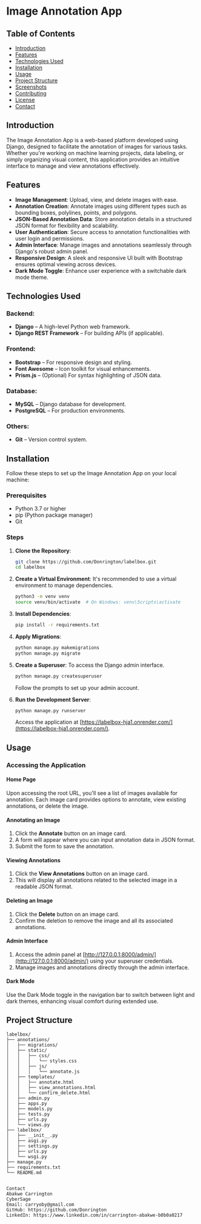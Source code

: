 # Image Annotation App

## Table of Contents
- [Introduction](#introduction)
- [Features](#features)
- [Technologies Used](#technologies-used)
- [Installation](#installation)
- [Usage](#usage)
- [Project Structure](#project-structure)
- [Screenshots](#screenshots)
- [Contributing](#contributing)
- [License](#license)
- [Contact](#contact)

## Introduction
The Image Annotation App is a web-based platform developed using Django, designed to facilitate the annotation of images for various tasks. Whether you're working on machine learning projects, data labeling, or simply organizing visual content, this application provides an intuitive interface to manage and view annotations effectively.

## Features
- **Image Management**: Upload, view, and delete images with ease.
- **Annotation Creation**: Annotate images using different types such as bounding boxes, polylines, points, and polygons.
- **JSON-Based Annotation Data**: Store annotation details in a structured JSON format for flexibility and scalability.
- **User Authentication**: Secure access to annotation functionalities with user login and permissions.
- **Admin Interface**: Manage images and annotations seamlessly through Django's robust admin panel.
- **Responsive Design**: A sleek and responsive UI built with Bootstrap ensures optimal viewing across devices.
- **Dark Mode Toggle**: Enhance user experience with a switchable dark mode theme.

## Technologies Used
### Backend:
- **Django** – A high-level Python web framework.
- **Django REST Framework** – For building APIs (if applicable).

### Frontend:
- **Bootstrap** – For responsive design and styling.
- **Font Awesome** – Icon toolkit for visual enhancements.
- **Prism.js** – (Optional) For syntax highlighting of JSON data.

### Database:
- **MySQL** – Django database for development.
- **PostgreSQL** – For production environments.

### Others:
- **Git** – Version control system.

## Installation
Follow these steps to set up the Image Annotation App on your local machine:

### Prerequisites
- Python 3.7 or higher
- pip (Python package manager)
- Git

### Steps

1. **Clone the Repository**:
    ```bash
    git clone https://github.com/Donrington/labelbox.git
    cd labelbox
    ```

2. **Create a Virtual Environment**:
    It's recommended to use a virtual environment to manage dependencies.
    ```bash
    python3 -m venv venv
    source venv/bin/activate  # On Windows: venv\Scripts\activate
    ```

3. **Install Dependencies**:
    ```bash
    pip install -r requirements.txt
    ```

4. **Apply Migrations**:
    ```bash
    python manage.py makemigrations
    python manage.py migrate
    ```

5. **Create a Superuser**:
    To access the Django admin interface.
    ```bash
    python manage.py createsuperuser
    ```
    Follow the prompts to set up your admin account.

6. **Run the Development Server**:
    ```bash
    python manage.py runserver
    ```
    Access the application at [https://labelbox-hja1.onrender.com/](https://labelbox-hja1.onrender.com/).

## Usage

### Accessing the Application
#### Home Page
Upon accessing the root URL, you'll see a list of images available for annotation. Each image card provides options to annotate, view existing annotations, or delete the image.

#### Annotating an Image
1. Click the **Annotate** button on an image card.
2. A form will appear where you can input annotation data in JSON format.
3. Submit the form to save the annotation.

#### Viewing Annotations
1. Click the **View Annotations** button on an image card.
2. This will display all annotations related to the selected image in a readable JSON format.

#### Deleting an Image
1. Click the **Delete** button on an image card.
2. Confirm the deletion to remove the image and all its associated annotations.

#### Admin Interface
1. Access the admin panel at [http://127.0.0.1:8000/admin/](http://127.0.0.1:8000/admin/) using your superuser credentials.
2. Manage images and annotations directly through the admin interface.

#### Dark Mode
Use the Dark Mode toggle in the navigation bar to switch between light and dark themes, enhancing visual comfort during extended use.

## Project Structure

```plaintext
labelbox/
├── annotations/
│   ├── migrations/
│   ├── static/
│   │   ├── css/
│   │   │   └── styles.css
│   │   ├── js/
│   │   │   └── annotate.js
│   ├── templates/
│   │   ├── annotate.html
│   │   ├── view_annotations.html
│   │   └── confirm_delete.html
│   ├── admin.py
│   ├── apps.py
│   ├── models.py
│   ├── tests.py
│   ├── urls.py
│   └── views.py
├── labelbox/
│   ├── __init__.py
│   ├── asgi.py
│   ├── settings.py
│   ├── urls.py
│   └── wsgi.py
├── manage.py
├── requirements.txt
└── README.md


Contact
Abakwe Carrington
CyberSage
Email: carryoby@gmail.com
GitHub: https://github.com/Donrington
LinkedIn: https://www.linkedin.com/in/carrington-abakwe-b0b0a0217